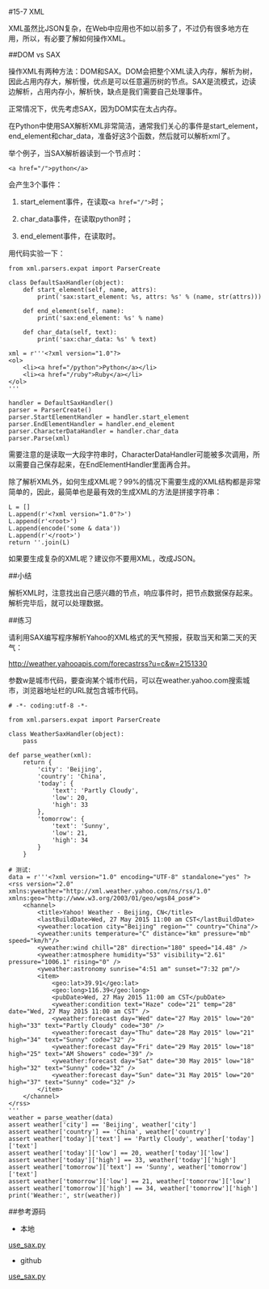 #15-7 XML


XML虽然比JSON复杂，在Web中应用也不如以前多了，不过仍有很多地方在用，所以，有必要了解如何操作XML。

##DOM vs SAX

操作XML有两种方法：DOM和SAX。DOM会把整个XML读入内存，解析为树，因此占用内存大，解析慢，优点是可以任意遍历树的节点。SAX是流模式，边读边解析，占用内存小，解析快，缺点是我们需要自己处理事件。

正常情况下，优先考虑SAX，因为DOM实在太占内存。

在Python中使用SAX解析XML非常简洁，通常我们关心的事件是start_element，end_element和char_data，准备好这3个函数，然后就可以解析xml了。

举个例子，当SAX解析器读到一个节点时：

	<a href="/">python</a>
会产生3个事件：

1. start_element事件，在读取`<a href="/">`时；

2. char_data事件，在读取python时；

3. end_element事件，在读取</a>时。

用代码实验一下：

	from xml.parsers.expat import ParserCreate
	
	class DefaultSaxHandler(object):
	    def start_element(self, name, attrs):
	        print('sax:start_element: %s, attrs: %s' % (name, str(attrs)))
	
	    def end_element(self, name):
	        print('sax:end_element: %s' % name)
	
	    def char_data(self, text):
	        print('sax:char_data: %s' % text)
	
	xml = r'''<?xml version="1.0"?>
	<ol>
	    <li><a href="/python">Python</a></li>
	    <li><a href="/ruby">Ruby</a></li>
	</ol>
	'''
	
	handler = DefaultSaxHandler()
	parser = ParserCreate()
	parser.StartElementHandler = handler.start_element
	parser.EndElementHandler = handler.end_element
	parser.CharacterDataHandler = handler.char_data
	parser.Parse(xml)
需要注意的是读取一大段字符串时，CharacterDataHandler可能被多次调用，所以需要自己保存起来，在EndElementHandler里面再合并。

除了解析XML外，如何生成XML呢？99%的情况下需要生成的XML结构都是非常简单的，因此，最简单也是最有效的生成XML的方法是拼接字符串：

	L = []
	L.append(r'<?xml version="1.0"?>')
	L.append(r'<root>')
	L.append(encode('some & data'))
	L.append(r'</root>')
	return ''.join(L)
如果要生成复杂的XML呢？建议你不要用XML，改成JSON。

##小结

解析XML时，注意找出自己感兴趣的节点，响应事件时，把节点数据保存起来。解析完毕后，就可以处理数据。

##练习

请利用SAX编写程序解析Yahoo的XML格式的天气预报，获取当天和第二天的天气：

http://weather.yahooapis.com/forecastrss?u=c&w=2151330

参数w是城市代码，要查询某个城市代码，可以在weather.yahoo.com搜索城市，浏览器地址栏的URL就包含城市代码。

	# -*- coding:utf-8 -*-
	
	from xml.parsers.expat import ParserCreate
	
	class WeatherSaxHandler(object):
	    pass
	
	def parse_weather(xml):
	    return {
	        'city': 'Beijing',
	        'country': 'China',
	        'today': {
	            'text': 'Partly Cloudy',
	            'low': 20,
	            'high': 33
	        },
	        'tomorrow': {
	            'text': 'Sunny',
	            'low': 21,
	            'high': 34
	        }
	    }
	
	# 测试:
	data = r'''<?xml version="1.0" encoding="UTF-8" standalone="yes" ?>
	<rss version="2.0" xmlns:yweather="http://xml.weather.yahoo.com/ns/rss/1.0" xmlns:geo="http://www.w3.org/2003/01/geo/wgs84_pos#">
	    <channel>
	        <title>Yahoo! Weather - Beijing, CN</title>
	        <lastBuildDate>Wed, 27 May 2015 11:00 am CST</lastBuildDate>
	        <yweather:location city="Beijing" region="" country="China"/>
	        <yweather:units temperature="C" distance="km" pressure="mb" speed="km/h"/>
	        <yweather:wind chill="28" direction="180" speed="14.48" />
	        <yweather:atmosphere humidity="53" visibility="2.61" pressure="1006.1" rising="0" />
	        <yweather:astronomy sunrise="4:51 am" sunset="7:32 pm"/>
	        <item>
	            <geo:lat>39.91</geo:lat>
	            <geo:long>116.39</geo:long>
	            <pubDate>Wed, 27 May 2015 11:00 am CST</pubDate>
	            <yweather:condition text="Haze" code="21" temp="28" date="Wed, 27 May 2015 11:00 am CST" />
	            <yweather:forecast day="Wed" date="27 May 2015" low="20" high="33" text="Partly Cloudy" code="30" />
	            <yweather:forecast day="Thu" date="28 May 2015" low="21" high="34" text="Sunny" code="32" />
	            <yweather:forecast day="Fri" date="29 May 2015" low="18" high="25" text="AM Showers" code="39" />
	            <yweather:forecast day="Sat" date="30 May 2015" low="18" high="32" text="Sunny" code="32" />
	            <yweather:forecast day="Sun" date="31 May 2015" low="20" high="37" text="Sunny" code="32" />
	        </item>
	    </channel>
	</rss>
	'''
	weather = parse_weather(data)
	assert weather['city'] == 'Beijing', weather['city']
	assert weather['country'] == 'China', weather['country']
	assert weather['today']['text'] == 'Partly Cloudy', weather['today']['text']
	assert weather['today']['low'] == 20, weather['today']['low']
	assert weather['today']['high'] == 33, weather['today']['high']
	assert weather['tomorrow']['text'] == 'Sunny', weather['tomorrow']['text']
	assert weather['tomorrow']['low'] == 21, weather['tomorrow']['low']
	assert weather['tomorrow']['high'] == 34, weather['tomorrow']['high']
	print('Weather:', str(weather))


##参考源码

- 本地

[use_sax.py](../code/chapter15/15-7-use_sax.py)


- github

[use_sax.py](https://github.com/michaelliao/learn-python3/blob/master/samples/commonlib/use_sax.py)